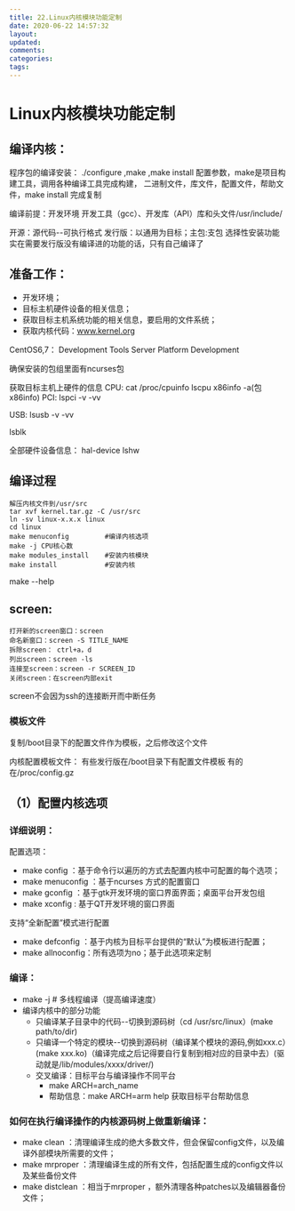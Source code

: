 ```yaml
---
title: 22.Linux内核模块功能定制
date: 2020-06-22 14:57:32
layout:
updated:
comments:
categories:
tags:
---
```

# Linux内核模块功能定制
## 编译内核：

程序包的编译安装：
./configure ,make ,make install
配置参数，make是项目构建工具，调用各种编译工具完成构建，
二进制文件，库文件，配置文件，帮助文件，make install 完成复制

编译前提：开发环境
开发工具（gcc）、开发库（API）库和头文件/usr/include/

开源：源代码--可执行格式
发行版：以通用为目标；主包:支包 选择性安装功能
实在需要发行版没有编译进的功能的话，只有自己编译了


## 准备工作：
* 开发环境；
* 目标主机硬件设备的相关信息；
* 获取目标主机系统功能的相关信息，要启用的文件系统；
* 获取内核代码：www.kernel.org

CentOS6,7：
    Development Tools
    Server Platform Development

确保安装的包组里面有ncurses包

获取目标主机上硬件的信息
CPU:
    cat /proc/cpuinfo
    lscpu
    x86info -a(包x86info)
PCI:
    lspci
    -v
    -vv

USB:
    lsusb
    -v
    -vv

lsblk

全部硬件设备信息：
    hal-device
    lshw


## 编译过程
    解压内核文件到/usr/src
    tar xvf kernel.tar.gz -C /usr/src
    ln -sv linux-x.x.x linux
    cd linux
    make menuconfig         #编译内核选项
    make -j CPU核心数
    make modules_install    #安装内核模块
    make install            #安装内核

make --help


## screen:
    打开新的screen窗口：screen
    命名新窗口：screen -S TITLE_NAME
    拆除screen： ctrl+a，d
    列出screen：screen -ls
    连接至screen：screen -r SCREEN_ID
    关闭screen：在screen内部exit

screen不会因为ssh的连接断开而中断任务

### 模板文件
复制/boot目录下的配置文件作为模板，之后修改这个文件

内核配置模板文件：
有些发行版在/boot目录下有配置文件模板
有的在/proc/config.gz

## （1）配置内核选项
### 详细说明：
配置选项：
* make config ：基于命令行以遍历的方式去配置内核中可配置的每个选项；
* make menuconfig ：基于ncurses 方式的配置窗口
* make gconfig ：基于gtk开发环境的窗口界面界面；桌面平台开发包组
* make xconfig : 基于QT开发环境的窗口界面

支持“全新配置”模式进行配置
* make defconfig ：基于内核为目标平台提供的“默认”为模板进行配置；
* make allnoconfig：所有选项为no；基于此选项来定制

### 编译：
* make -j # 多线程编译（提高编译速度）
* 编译内核中的部分功能
  * 只编译某子目录中的代码--切换到源码树（cd /usr/src/linux）(make path/to/dir)
  * 只编译一个特定的模块--切换到源码树（编译某个模块的源码,例如xxx.c）(make xxx.ko)（编译完成之后记得要自行复制到相对应的目录中去）(驱动就是/lib/modules/xxxx/driver/)
  * 交叉编译：目标平台与编译操作不同平台
    * make ARCH=arch_name
    * 帮助信息：make ARCH=arm help 获取目标平台帮助信息

### 如何在执行编译操作的内核源码树上做重新编译：
* make clean    ：清理编译生成的绝大多数文件，但会保留config文件，以及编译外部模块所需要的文件；
* make mrproper ：清理编译生成的所有文件，包括配置生成的config文件以及某些备份文件
* make distclean    ：相当于mrproper ，额外清理各种patches以及编辑器备份文件；




